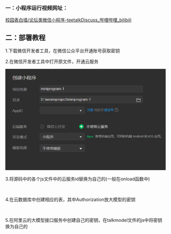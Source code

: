 ### 一：小程序运行视频网址：

[校园表白墙/论坛类微信小程序-teetalkDiscuss_哔哩哔哩_bilibili](https://www.bilibili.com/video/BV116xCeREZM/?vd_source=754bb2005e89d37c558ea4912708a9ca)

## 二：部署教程

1.下载微信开发者工具，在微信公众平台开通账号获取密钥

2.在微信开发者工具中打开原文件，开通云服务

<img title="" src="./Reademeimg/2.png" alt="">

3.将源码中的各个js文件中的云服务id替换为自己的(一般在onload函数中)

<img title="" src="file:///D:/teetalkDiscuss/Reademeimg/3.png" alt="">

4.在云数据库中创建相应的表，其中Authorization放大模型的密钥

<img title="" src="file:///D:/teetalkDiscuss/Reademeimg/4.png" alt="">

5.在阿里云的大模型接口服务中创建自己的密钥，在talkmodel文件的js中将密钥换为自己的

<img title="" src="file:///D:/teetalkDiscuss/Reademeimg/5.png" alt="">
